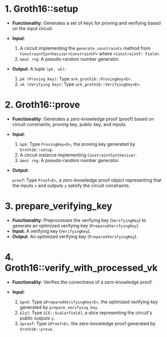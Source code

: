 # 1. Groth16::setup
- **Functionality**: Generates a set of keys for proving and verifying based on the input circuit.
- **Input**:

  1. A circuit implementing the `generate_constraints` method from `ConstraintSynthesizer<ConstraintF>` where `<ConstraintF: Field>`.
  2. `&mut rng`: A pseudo-random number generator.
- **Output**: A tuple `(pk, vk)`:
  1. `pk (Proving Key)`: Type `ark_groth16::ProvingKey<E>`.
  2. `vk (Verifying Key)`: Type `ark_groth16::VerifyingKey<E>`.

# 2. Groth16::prove
- **Functionality**: Generates a zero-knowledge proof (proof) based on circuit constraints, proving key, public key, and inputs.
- **Input**:

  1. `&pk`: Type `ProvingKey<E>`, the proving key generated by `Groth16::setup`.
  2. A circuit instance implementing `ConstraintSynthesizer`.
  3. `&mut rng`: A pseudo-random number generator.
- **Output**:  

  `proof`: Type `Proof<E>`, a zero-knowledge proof object representing that the inputs `x` and outputs `y` satisfy the circuit constraints.

# 3. prepare_verifying_key
- **Functionality**: Preprocesses the verifying key (`VerifyingKey`) to generate an optimized verifying key (`PreparedVerifyingKey`).
- **Input**: A verifying key (`VerifyingKey`).
- **Output**: An optimized verifying key (`PreparedVerifyingKey`).

# 4. Groth16::verify_with_processed_vk
- **Functionality**: Verifies the correctness of a zero-knowledge proof.
- **Input**:

  1. `&pvk`: Type `&PreparedVerifyingKey<E>`, the optimized verifying key generated by `prepare_verifying_key`.
  2. `&[y]`: Type `&[E::ScalarField]`, a slice representing the circuit's public outputs `y`.
  3. `&proof`: Type `&Proof<E>`, the zero-knowledge proof generated by `Groth16::prove`.